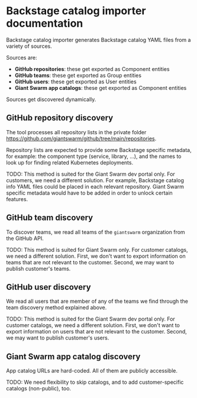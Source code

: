 # Backstage catalog importer documentation

Backstage catalog importer generates Backstage catalog YAML files from a variety of sources.

Sources are:

- **GitHub repositories**: these get exported as Component entities
- **GitHub teams**: these get exported as Group entities
- **GitHub users**: these get exported as User entities
- **Giant Swarm app catalogs**: these get exported as Component entities

Sources get discovered dynamically.

## GitHub repository discovery

The tool processes all repository lists in the private folder https://github.com/giantswarm/github/tree/main/repositories.

Repository lists are expected to provide some Backstage specific metadata, for example: the component type (service, library, ...), and the names to look up for finding related Kubernetes deployments.

TODO: This method is suited for the Giant Swarm dev portal only. For customers, we need a different solution. For example, Backstage catalog info YAML files could be placed in each relevant repository. Giant Swarm specific metadata would have to be added in order to unlock certain features.

## GitHub team discovery

To discover teams, we read all teams of the `giantswarm` organization from the GitHub API.

TODO: This method is suited for Giant Swarm only. For customer catalogs, we need a different solution. First, we don't want to export information on teams that are not relevant to the customer. Second, we may want to publish customer's teams.

## GitHub user discovery

We read all users that are member of any of the teams we find through the team discovery method explained above.

TODO: This method is suited for the Giant Swarm dev portal only. For customer catalogs, we need a different solution. First, we don't want to export information on users that are not relevant to the customer. Second, we may want to publish customer's users.

## Giant Swarm app catalog discovery

App catalog URLs are hard-coded. All of them are publicly accessible.

TODO: We need flexibility to skip catalogs, and to add customer-specific catalogs (non-public), too.

